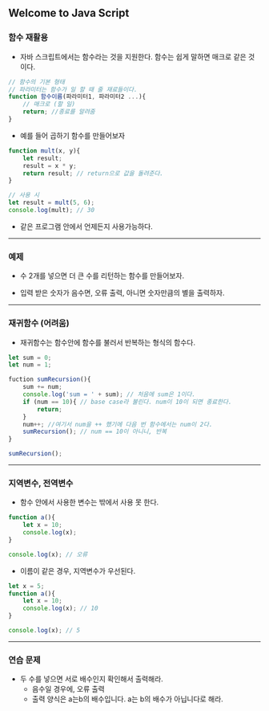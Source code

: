 ## Welcome to Java Script

### 함수 재활용

- 자바 스크립트에서는 함수라는 것을 지원한다. 함수는 쉽게 말하면 매크로 같은 것이다. 
```js
// 함수의 기본 형태
// 파라미터는 함수가 일 할 때 줄 재료들이다.
function 함수이름(파라미터1, 파라미터2 ...){
    // 매크로 (할 일)
    return; //종료를 알려줌
}
```
- 예를 들어 곱하기 함수를 만들어보자
```js
function mult(x, y){
    let result;
    result = x * y;
    return result; // return으로 값을 돌려준다.
}

// 사용 시
let result = mult(5, 6);
console.log(mult); // 30
```
- 같은 프로그램 안에서 언제든지 사용가능하다.
---
### 예제

- 수 2개를 넣으면 더 큰 수를 리턴하는 함수를 만들어보자.

- 입력 받은 숫자가 음수면, 오류 출력, 아니면 숫자만큼의 별을 출력하자.

---

### 재귀함수 (어려움)

- 재귀함수는 함수안에 함수를 불러서 반복하는 형식의 함수다.

```js
let sum = 0;
let num = 1;

fuction sumRecursion(){
    sum += num;
    console.log('sum = ' + sum); // 처음에 sum은 1이다.
    if (num == 10){ // base case라 불린다. num이 10이 되면 종료한다.
        return;
    }
    num++; //여기서 num을 ++ 했기에 다음 번 함수에서는 num이 2다.
    sumRecursion(); // num == 10이 아니니, 반복
}

sumRecursion();

```
---
### 지역변수, 전역변수

- 함수 안에서 사용한 변수는 밖에서 사용 못 한다.
```js
function a(){
    let x = 10;
    console.log(x);
}

console.log(x); // 오류
```

- 이름이 같은 경우, 지역변수가 우선된다.
```js
let x = 5;
function a(){
    let x = 10;
    console.log(x); // 10
}

console.log(x); // 5
```

---
### 연습 문제

- 두 수를 넣으면 서로 배수인지 확인해서 출력해라.
    - 음수일 경우에, 오류 출력
    - 출력 양식은 a는b의 배수입니다. a는 b의 배수가 아닙니다로 해라.
